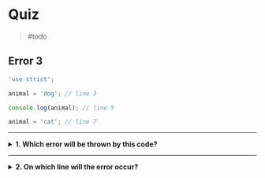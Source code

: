 # Quiz

> #todo

## Error 3

```js
'use strict';

animal = 'dog'; // line 3

console.log(animal); // line 5

animal = 'cat'; // line 7
```

---

<details>
<summary><strong>1. Which error will be thrown by this code?</strong></summary>
<br>

<details>
<summary><em>A. SyntaxError</em></summary>
<br>

✖ Nope.

A _SyntaxError_ occurs with `let` when you try to declare the same variable more
than once.

In this snippet `animal` is only declared once, so that's not the problem.

</details>
<details>
<summary><em>B. ReferenceError</em></summary>
<br>

Yup! This is a _ReferenceError_ because you are trying to use the variable
`animal` while it was never declared in the program.

</details>

</details>

---

<details>
<summary><strong>2. On which line will the error occur?</strong></summary>
<br>

<details>
<summary><em>A. line 1</em></summary>
<br>

✖ Nope.

Line 1 is the `"use strict";` directive, it changes the way JS interprets your
code but it's not a _step_ in your program.

Errors will never occur on the `"use strict";` line.

</details>
<details>
<summary><em>B. line 3</em></summary>
<br>

✔ Correct!

On line 3 the `animal` is _read_, but `animal` is never _declared_. Reading a
variable before it is declared will cause a _ReferenceError_.

</details>
<details>
<summary><em>C. line 5</em></summary>
<br>

✖ Nope.

The error occurs earlier in the program so the program will never reach line 5.

</details>
<details>
<summary><em>D. line 7</em></summary>
<br>

✖ Nope.

The error occurs earlier in the program so the program will never reach line 7.

</details>

</details>
